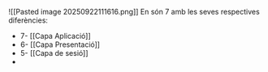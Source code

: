 ![[Pasted image 20250922111616.png]]
En són 7 amb les seves respectives diferències:
- 7- [[Capa Aplicació]]
- 6- [[Capa Presentació]]
- 5- [[Capa de sesió]]
- 